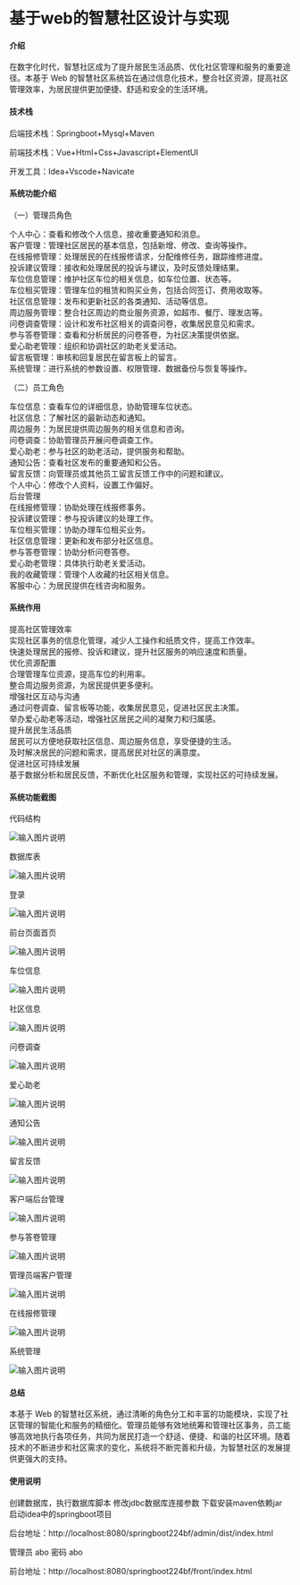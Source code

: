 # 基于web的智慧社区设计与实现

#### 介绍

在数字化时代，智慧社区成为了提升居民生活品质、优化社区管理和服务的重要途径。本基于 Web 的智慧社区系统旨在通过信息化技术，整合社区资源，提高社区管理效率，为居民提供更加便捷、舒适和安全的生活环境。

#### 技术栈

后端技术栈：Springboot+Mysql+Maven

前端技术栈：Vue+Html+Css+Javascript+ElementUI

开发工具：Idea+Vscode+Navicate

#### 系统功能介绍

（一）管理员角色  

个人中心：查看和修改个人信息，接收重要通知和消息。  
客户管理：管理社区居民的基本信息，包括新增、修改、查询等操作。  
在线报修管理：处理居民的在线报修请求，分配维修任务，跟踪维修进度。  
投诉建议管理：接收和处理居民的投诉与建议，及时反馈处理结果。  
车位信息管理：维护社区车位的相关信息，如车位位置、状态等。  
车位租买管理：管理车位的租赁和购买业务，包括合同签订、费用收取等。  
社区信息管理：发布和更新社区的各类通知、活动等信息。  
周边服务管理：整合社区周边的商业服务资源，如超市、餐厅、理发店等。  
问卷调查管理：设计和发布社区相关的调查问卷，收集居民意见和需求。  
参与答卷管理：查看和分析居民的问卷答卷，为社区决策提供依据。  
爱心助老管理：组织和协调社区的助老关爱活动。  
留言板管理：审核和回复居民在留言板上的留言。  
系统管理：进行系统的参数设置、权限管理、数据备份与恢复等操作。  

（二）员工角色  

车位信息：查看车位的详细信息，协助管理车位状态。  
社区信息：了解社区的最新动态和通知。  
周边服务：为居民提供周边服务的相关信息和咨询。  
问卷调查：协助管理员开展问卷调查工作。  
爱心助老：参与社区的助老活动，提供服务和帮助。  
通知公告：查看社区发布的重要通知和公告。  
留言反馈：向管理员或其他员工留言反馈工作中的问题和建议。  
个人中心：修改个人资料，设置工作偏好。  
后台管理  
在线报修管理：协助处理在线报修事务。  
投诉建议管理：参与投诉建议的处理工作。  
车位租买管理：协助办理车位租买业务。  
社区信息管理：更新和发布部分社区信息。  
参与答卷管理：协助分析问卷答卷。  
爱心助老管理：具体执行助老关爱活动。  
我的收藏管理：管理个人收藏的社区相关信息。  
客服中心：为居民提供在线咨询和服务。  

#### 系统作用

提高社区管理效率  
实现社区事务的信息化管理，减少人工操作和纸质文件，提高工作效率。  
快速处理居民的报修、投诉和建议，提升社区服务的响应速度和质量。  
优化资源配置  
合理管理车位资源，提高车位的利用率。  
整合周边服务资源，为居民提供更多便利。  
增强社区互动与沟通  
通过问卷调查、留言板等功能，收集居民意见，促进社区民主决策。  
举办爱心助老等活动，增强社区居民之间的凝聚力和归属感。  
提升居民生活品质  
居民可以方便地获取社区信息、周边服务信息，享受便捷的生活。  
及时解决居民的问题和需求，提高居民对社区的满意度。  
促进社区可持续发展  
基于数据分析和居民反馈，不断优化社区服务和管理，实现社区的可持续发展。  

#### 系统功能截图

代码结构

![输入图片说明](images/bb3e9319e2f4073fed9dbc3bae91529.png)

数据库表

![输入图片说明](images/baccc17115019b53fbb9e26e2175cc6.png)

登录

![输入图片说明](images/4a156df0346c0177f0d8fac3e45f933.png)

前台页面首页

![输入图片说明](images/1e91ca638ea04c35904f21c0dbca4c0.png)

车位信息

![输入图片说明](images/9dc7ff4e1003c39d7d45615e4782828.png)

社区信息

![输入图片说明](images/e9eb155f96f2d9e9a6a9ec9ad84077e.png)

问卷调查

![输入图片说明](images/676d0589fef369de2ddcdd5afb28d6f.png)

爱心助老

![输入图片说明](images/1e7847cf84f3c8097a34e5c79f753cc.png)

通知公告

![输入图片说明](images/b587a39c40efc5d7ade86bcad823361.png)

留言反馈

![输入图片说明](images/0bd2be16f017ede00dd09dd1f539b80.png)

客户端后台管理

![输入图片说明](images/c760c8375df05cd94d4d1d616c80b2a.png)

参与答卷管理

![输入图片说明](images/5e27279ed9851b818f17aa18e4f6295.png)

管理员端客户管理

![输入图片说明](images/350de5338d7ab61702ca92cdd491c16.png)

在线报修管理

![输入图片说明](images/89080fbab3d92069bc1a17cd60bdb74.png)

系统管理

![输入图片说明](images/6ab77d04233e2b250d9baa132122139.png)

#### 总结

本基于 Web 的智慧社区系统，通过清晰的角色分工和丰富的功能模块，实现了社区管理的智能化和服务的精细化。管理员能够有效地统筹和管理社区事务，员工能够高效地执行各项任务，共同为居民打造一个舒适、便捷、和谐的社区环境。随着技术的不断进步和社区需求的变化，系统将不断完善和升级，为智慧社区的发展提供更强大的支持。

#### 使用说明

创建数据库，执行数据库脚本 修改jdbc数据库连接参数 下载安装maven依赖jar 启动idea中的springboot项目

后台地址：http://localhost:8080/springboot224bf/admin/dist/index.html

管理员  abo 密码 abo

前台地址：http://localhost:8080/springboot224bf/front/index.html

